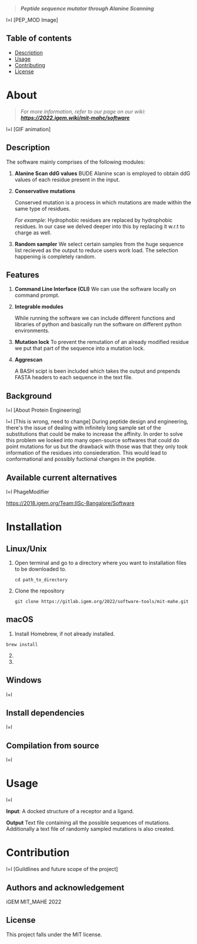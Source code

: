 > ***Peptide sequence mutator through Alanine Scanning***

l=l [PEP_MOD Image]

## Table of contents

-  [Description](#description)
-  [Usage](#usage)
-  [Contributing](#contribution)
-  [License](#license)

# About

> *For more information, refer to our page on our wiki: **https://2022.igem.wiki/mit-mahe/software***

l=l [GIF animation]

## Description

The software mainly comprises of the following modules:

1. **Alanine Scan ddG values**
   BUDE Alanine scan is employed to obtain ddG values of each residue present in the input.

2. **Conservative mutations**

   Conserved mutation is a process in which mutations are made within the same type of residues.

   *For example*: Hydrophobic residues are replaced by hydrophobic residues. In our case we delved deeper into this by replacing it w.r.t to charge as well.

3. **Random sampler**
   We select certain samples from the huge sequence list recieved as the output to reduce users work load. The selection happening is completely random.

## Features

1. **Command Line Interface (CLI)**
   We can use the software locally on command prompt.

2. **Integrable modules**

   While running the software we can include different functions and libraries of python and basically run the software on different python environments.

3. **Mutation lock**
   To prevent the remutation of an already modified residue we put that part of the sequence into a mutation lock.

4. **Aggrescan**

   A BASH scipt is been included which takes the output and prepends FASTA headers to each sequence in the text file.

## Background

l=l [About Protein Engineering]

l=l [This is wrong, need to change] During peptide design and engineering, there's the issue of dealing with infinitely long sample set of the substitutions that could be make to increase the affinity. In order to solve this problem we looked into many open-source softwares that could do point mutations for us but the drawback with those was that they only took information of the residues into consiederation. This would lead to conformational and possibly fuctional changes in the peptide.

## Available current alternatives

l=l PhageModifier

https://2018.igem.org/Team:IISc-Bangalore/Software

# Installation

## Linux/Unix

1. Open terminal and go to a directory where you want to installation files to be downloaded to.

   ```shell
   cd path_to_directory
   ```

2. Clone the repository

   ```shell
   git clone https://gitlab.igem.org/2022/software-tools/mit-mahe.git
   ```

## macOS

1. Install Homebrew, if not already installed.

```shell
brew install 
```

2. 
3. 

## Windows

l=l

## Install dependencies

l=l

## Compilation from source

l=l

# Usage

l=l

**Input**: A docked structure of a receptor and a ligand.

**Output** Text file containing all the possible sequences of mutations. Additionally a text file of randomly sampled mutations is also created.

# Contribution

l=l [Guildlines and future scope of the project]

## Authors and acknowledgement

iGEM MIT_MAHE 2022

## License

This project falls under the MIT license.
